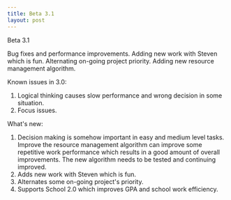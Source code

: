 ```yaml
---
title: Beta 3.1
layout: post
---
```

Beta 3.1

Bug fixes and performance improvements.
Adding new work with Steven which is fun.
Alternating on-going project priority.
Adding new resource management algorithm.

Known issues in 3.0:
1. Logical thinking causes slow performance and wrong decision in some situation.
2. Focus issues.

What's new:
1. Decision making is somehow important in easy and medium level tasks. Improve the resource management algorithm can improve some repetitive work performance which results in a good amount of overall improvements. The new algorithm needs to be tested and continuing improved.
2. Adds new work with Steven which is fun.
3. Alternates some on-going project's priority. 
4. Supports School 2.0 which improves GPA and school work efficiency.